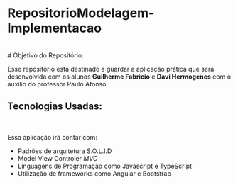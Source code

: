 # RepositorioModelagem-Implementacao
<br>
# Objetivo do Repositório: 
<p>
  Esse repositório está destinado a guardar a aplicação prática que sera desenvolvida com os alunos <strong>Guilherme Fabricio</strong> e <strong>Davi             Hermogenes</strong>
  com o auxilio do professor Paulo Afonso
</p>

## Tecnologias Usadas:
<br>
<p>
  Essa aplicação irá contar com:
  <ul>
    <li>Padrões de arquitetura S.O.L.I.D</li>
    <li>Model View Controler <em>MVC</em></li>
    <li>Linguagens de Programação como Javascript e TypeScript</li>
    <li>Utilização de frameworks como Angular e Bootstrap</li>
  </ul>
</p>
